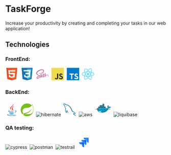 # TaskForge

Increase your productivity by creating and completing your tasks in our web application!
<!---
## Technologies:
### **FrontEnd:** HTML5, CSS3, TypeScript, React, SCSS
### **BackEnd:** Java, Spring Framework, Hibernate, MySql, AWS, Docker, Liquibase
### **QA tester:** Cypress, Postman, Testrail, Jira
--->

## Technologies
<div id="technologies">
  <div id="frontend">
  <h3>FrontEnd:</h3>
    <img src="https://github.com/devicons/devicon/blob/master/icons/html5/html5-original.svg" title="html5" alt="html5" width="40" height="40"/>&nbsp;
    <img src="https://github.com/devicons/devicon/blob/master/icons/css3/css3-original.svg" title="css" alt="css" width="40" height="40"/>&nbsp;
    <img src="https://github.com/devicons/devicon/blob/master/icons/sass/sass-original.svg" title="sass/scss" alt="sass/scss" width="40" height="40"/>&nbsp;
    <img src="https://github.com/devicons/devicon/blob/master/icons/javascript/javascript-original.svg" title="javascript" alt="javascript" width="40" height="40"/>&nbsp;
    <img src="https://github.com/devicons/devicon/blob/master/icons/typescript/typescript-original.svg" title="typescript" alt="typescript" width="40" height="40"/>&nbsp;
    <img src="https://github.com/devicons/devicon/blob/master/icons/react/react-original.svg" title="reactjs" alt="reactjs" width="40" height="40"/>&nbsp;
  </div>

  <div id="backend">
    <h3>BackEnd:</h3>
      <img src="https://github.com/devicons/devicon/blob/master/icons/java/java-original.svg" title="java" alt="java" width="40" height="40"/>&nbsp;
      <img src="https://github.com/devicons/devicon/blob/master/icons/spring/spring-original.svg" title="spring" alt="spring" width="40" height="40"/>&nbsp;
      <img src="https://static-00.iconduck.com/assets.00/hibernate-icon-1965x2048-cl94vxbt.png" title="hibernate" alt="hibernate" width="40" height="40"/>&nbsp;
      <img src="https://github.com/devicons/devicon/blob/master/icons/mysql/mysql-original.svg" title="mysql" alt="mysql" width="40" height="40"/>&nbsp;
      <img src="https://upload.wikimedia.org/wikipedia/commons/thumb/9/93/Amazon_Web_Services_Logo.svg/800px-Amazon_Web_Services_Logo.svg.png" title="aws" alt="aws" width="70" height="40"/>&nbsp;
      <img src="https://github.com/devicons/devicon/blob/master/icons/docker/docker-original.svg" title="docker" alt="docker" width="50" height="50"/>&nbsp;
      <img src="https://community.chocolatey.org/content/packageimages/liquibase.4.23.0.png" title="liquibase" alt="liquibase" width="40" height="40"/>&nbsp;
  </div>

  <div id="qa-tester">
    <h3>QA testing:</h3>
      <img src="https://liveloveapp.com/assets/logo/cypress.png" title="cypress" alt="cypress" width="40" height="40"/>&nbsp;
      <img src="https://miro.medium.com/v2/resize:fit:1400/1*QOx_tPV5wJnhTzAGhfIiLA.png" title="postman" alt="postman" width="100" height="40"/>&nbsp;
      <img src="https://codahosted.io/packs/21236/unversioned/assets/LOGO/ba1091c59bab89cd2fd0f289622731fe16113d7b00905abe64759c313a4b73b76c1b0426076ed76cb74752234c734131df46992d5b8b48fc13e264240e4f7119f736cfeb64df36ded54b5cbf6198b9cadedf18dd0cac5c7dbcd16e6336c29363cd1292ba" title="testrail" alt="testrail" width="40" height="40"/>&nbsp;
      <img src="https://github.com/devicons/devicon/blob/master/icons/jira/jira-original.svg" title="jira" alt="jira" width="40" height="40"/>&nbsp;
  </div>
</div>
